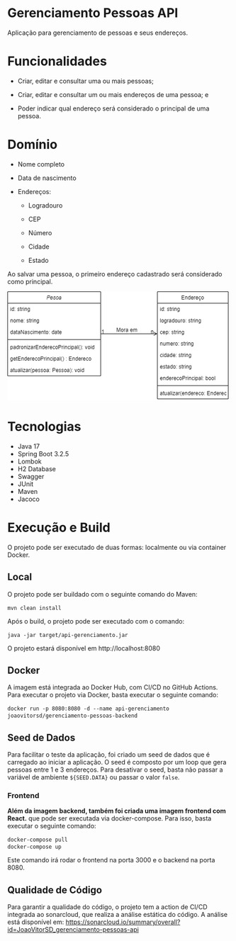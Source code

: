 # Gerenciamento Pessoas API

Aplicação para gerenciamento de pessoas e seus endereços.

# Funcionalidades
- Criar, editar e consultar uma ou mais pessoas;

- Criar, editar e consultar um ou mais endereços de uma pessoa; e

- Poder indicar qual endereço será considerado o principal de uma pessoa.

# Domínio
- Nome completo

- Data de nascimento

- Endereços:

    - Logradouro

    - CEP

    - Número

    - Cidade

    - Estado

Ao salvar uma pessoa, o primeiro endereço cadastrado será considerado como principal.

![Diagrama de Classes](images/people-management.png)
# Tecnologias
- Java 17
- Spring Boot 3.2.5
- Lombok
- H2 Database
- Swagger
- JUnit
- Maven
- Jacoco
# Execução e Build

O projeto pode ser executado de duas formas: localmente ou via container Docker.

## Local
O projeto pode ser buildado com o seguinte comando do Maven:
```shell
mvn clean install
```
Após o build, o projeto pode ser executado com o comando:
```shell
java -jar target/api-gerenciamento.jar
```
O projeto estará disponível em http://localhost:8080

## Docker

A imagem está integrada ao Docker Hub, com CI/CD no GitHub Actions. Para executar o projeto via Docker, basta executar o seguinte comando:
```shell
docker run -p 8080:8080 -d --name api-gerenciamento joaovitorsd/gerenciamento-pessoas-backend
```

## Seed de Dados
Para facilitar o teste da aplicação, foi criado um seed de dados que é carregado ao iniciar a aplicação. O seed é composto por um loop que gera pessoas entre 1 e 3 endereços. 
Para desativar o seed, basta não passar a variável de ambiente `${SEED.DATA}` ou passar o valor `false`. 
### Frontend
**Além da imagem backend, também foi criada uma imagem frontend com React.** que pode ser executada via docker-compose. Para isso, basta executar o seguinte comando:
```shell
docker-compose pull
docker-compose up
```
Este comando irá rodar o frontend na porta 3000 e o backend na porta 8080.


## Qualidade de Código

Para garantir a qualidade do código, o projeto tem a action de CI/CD integrada ao sonarcloud, que realiza a análise estática do código.
A análise está disponível em: https://sonarcloud.io/summary/overall?id=JoaoVitorSD_gerenciamento-pessoas-api